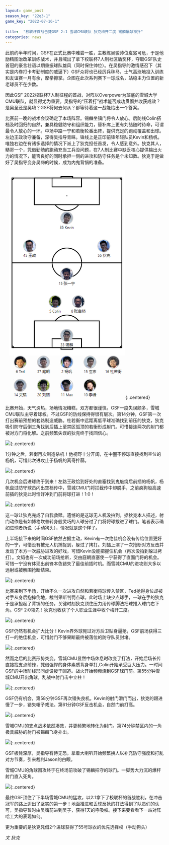 ```yaml
---
layout: game_post
season_key: "22q3-1"
game_key: "2022-07-16-1"

title:  "校联杯首战告捷GSF 2:1 雪城CMU联队 狄克梅开二度 锡麟屡献神扑"
categories: news
---
```


此前约半年时间，GSF在正式比赛中难尝一胜，主教练吴骏帅位岌岌可危，于是他励精图治改革训练战术，并且喊出了拿下校联杯7人制社区盾奖杯，夺取GSF队史首冠的豪言壮语以期重振球队雄风（同时保住帅位）。在吴指导的激情感召下（其实是内卷打卡考勤制度的威逼下）GSF众将也已经厉兵秣马，士气高涨地投入训练和友谊赛一月有余，摩拳擦掌。企图在此次系列赛下一球成名，站稳主力位置的新老球员不在少数。

因此GSF 2022校联杯7人制征程的首战，对阵以Overpower为班底的雪城大学CMU联队，就显得尤为重要。吴指导的“压着打”战术能否成功贯彻并收获成效？是吴圣还是吴嗨？GSF将何去何从？都等待着这一战能给出一个答案。

比赛前一晚的战术会议确定了本场阵容。锡麟坐镇门将令人放心。后防线Colin搭档及时回归的自然，兼具稳健防守和组织能力，替补席上更有刘喆随时待命，可谓最令人放心的一环。中场中路一宁和若衡轮番出阵，提供充足的跑动覆盖和出球。左边王政攻守兼备，深得吴指导青睐。锋线上是正印前锋年轻队员Kevin和杨帆。唯独右边在有诸多选择的情况下派上了狄克担任首发，令人感到意外。狄克其人，糙哥一个，凭借勤勉的跑动充当工兵没问题，在7人制比赛中缺乏核心提供输出火力的情况下，能否良好的同时承担一侧的进攻和防守任务是个未知数。狄克于是做好了吴指导变身吴嗨的时候，成为内鬼背锅的准备。

![](/assets/img/news/first-champion/r1-squad.png){:.centered}

比赛开始，天气炎热，场地情况糟糕，双方都很谨慎。GSF一度失误颇多，雪城CMU联队主导着球权。不过GSF的防线保持得很有层次。第14分钟，GSF第一次打出赛前预想的套路制造威胁。杜若衡中远距离低平球准确找到前压的狄克，狄克吸引防守后倒三角找到后插上至禁区弧顶的若衡形成射门。可惜接连两次的射门都被对方门将化解。之前频繁失误的狄克终于找回信心。

![](/assets/img/news/first-champion/r1-miss.gif){:.centered}

1分钟之后，若衡再次制造杀机！他视野十分开阔，在中圈不停球直接找到空位的杨帆，可惜此次进攻止于杨帆的离奇拌蒜。

![](/assets/img/news/first-champion/r1-miss-2.gif){:.centered}

几次机会后进球终于到来！左路王政恰到好处的直塞找到鬼魅绕后前插的杨帆，杨帆盘过防守球员闪出空档传中，雪城CMU门将拦截传中却脱手，之前疯狗般高速前插的狄克此时恰好冲到门前将球打进！1:0！

![](/assets/img/news/first-champion/r1-1-0.gif){:.centered}

这一球让狄克完成了自我救赎。遗憾的是这球无人机没拍到，据狄克本人描述，射门动作是有如博格坎普转身般灵巧的人球分过了门将将球拨进了球门。笔者表示确如进球者所说（手动狗头），情况就是这个样子。

上半场接下来的时间GSF依然占据主动，Kevin有一次绝佳机会没有传给位置更好的一宁，可惜没有被无人机捕捉到，躲过了拷打。刘喆上演了一次抢断对方反击并发动了本方一次威胁进攻的好戏，可惜Kevin没能把握住机会（再次没拍到躲过拷打）。文韬也有一次成功前场抢断，交由庭朝直塞使一宁获得了直面门将的机会。可惜一宁没有体现出前锋本色错失了最佳前插时机。而雪城CMU的进攻则大多以远射或被解围抢断结束。

![](/assets/img/news/first-champion/r1-miss-3.gif){:.centered}

比赛来到下半场，开始不久一次进攻自然和若衡将球传入禁区，Ted抢得身位却被对手从身后抱摔倒地，裁判果断判罚点球。此时场上缺少点球手，一球在手的狄克于是承担起了背锅的任务。关键时刻狄克顶住压力用传球脚法把球推入球门右下角。GSF 2:0领先！狄克也收获了个人职业生涯中收个梅开二度。

![](/assets/img/news/first-champion/r1-2-0.gif){:.centered}

GSF仍然有机会扩大比分！Kevin界外球晃过对方后卫贴身逼抢，GSF前场获得三打一的绝佳机会，可惜射门不够果断最终被落位的防守队员封堵。

![](/assets/img/news/first-champion/r1-miss-4.gif){:.centered}

然而之后的比赛形势突变。雪城CMU显然中场休息时改变了打法，开始后场长传直接找支点前锋，凭借强悍的身体素质背身单打,Colin开始承受巨大压力。一时间GSF的中场防线形同虚设疲于回追。战火开始频频烧到GSF球门前。第55分钟雪城CMU开出角球，乱战中射门击中立柱！

![](/assets/img/news/first-champion/r1-miss-5.gif){:.centered}

GSF仍有机会，第58分钟GSF再次错失良机。Kevin的射门滑门而出，狄克的跟进慢了一步，错失帽子戏法。第61分钟GSF反击机会，自然门前打高。

![](/assets/img/news/first-champion/r1-miss-6.gif){:.centered}

雪城CMU的支点战术依然凑效，并更频繁地转化为射门。第74分钟禁区内的一角极具威胁的射门被锡麟飞身扑出。

![](/assets/img/news/first-champion/r1-save-1.gif){:.centered}

GSF板凳深厚，吴指导有恃无恐，拿着大喇叭开始频繁换人以补充防守强度和打乱对方节奏，引来裁判Jason的白眼。

雪城CMU的角球围攻终于在终场前攻破了锡麟把守的球门。一脚势大力沉的爆杆射门直入死角。

![](/assets/img/news/first-champion/r1-2-1.gif){:.centered}

最终GSF顶住了下半场雪城CMU的猛攻，以2:1拿下了校联杯的首战胜利，在冲击冠军的路上迈出了坚实的第一步！地面推进和丢球反抢的打法得到了队员们的认可，吴指导暂时由吴嗨前进到吴子，获得1天的呼吸权。接下来要看看下一站对阵哈工大的表现如何。

更为重要的是狄克凭借2个进球获得了55号球衣的优先选择权（手动狗头）

*文 狄克*
